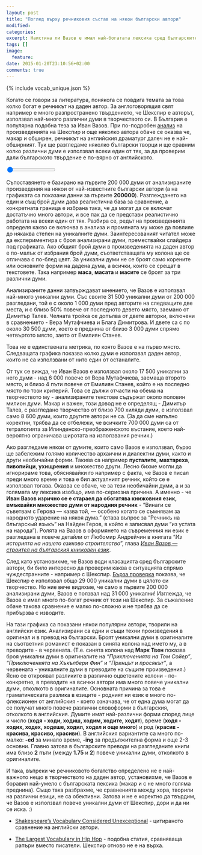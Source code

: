 ```yaml
---
layout: post
title: "Поглед върху речниковия състав на някои български автори"
modified:
categories: 
excerpt: Наистина ли Вазов е имал най-богатата лексика сред българските автори?
tags: []
image:
  feature:
date: 2015-01-20T23:10:56+02:00
comments: true
---
```


<img src="/images/vocab_graph.png" style="display: none;" />

<script type="text/javascript" src="/assets/js/vendor/Chart.min.js"></script>
{% include vocab_unique.json %}

Когато се говори за литература, понякога се повдига темата за това колко богат е речникът на даден автор. За англоговорящия свят например е много разпространено твърдението, че Шекспир е авторът, използвал най-много различни думи в творчеството си. В България е популярна подобна теза за Иван Вазов.
При по-подробен
<a href="http://zwischenzugs.wordpress.com/2011/03/06/shakespeare_unexceptional_vocabulary/" target="_blank">анализ</a>
на произведенията на Шекспир и още няколко автора обаче се оказва че, макар и обширен, речникът на английския драматург далеч не е най-обширният.
Тук ще разгледаме няколко български творци и ще сравним колко различни думи е използвал всеки  един от тях, за да проверим дали българското твърдение е по-вярно от английското.

<canvas id="totalUnique" width="550" height="400"></canvas>
<form>
  <input id="corpusSizeSlider" type="range" min="200000" max="600000" step="10000" value="200000"></input>
</form>
<script type="text/javascript">
  var totalUniqueCtx = document.getElementById('totalUnique').getContext('2d');
  var options = {
    scaleLabel: " <%= value %>",
    scaleShowVerticalLines: false,
    barValueSpacing: 10,
    scaleFontStyle: 'bold',
    scaleFontSize: 14,
    scaleFontColor: '#444',
    responsive: true,
    scaleOverride: true,
    scaleSteps: 5,
    scaleStepWidth: 10000,
    scaleStartValue: 0
  };

  var authorNames = ['Иван Вазов', 'Вера Мутафчиева', 'Блага Димитрова', 'Емилиян Станев', 'Димитър Димов', 'Елин Пелин', 'Йордан Радичков', 'Йордан Йовков', 'Димитър Талев'];
  authorNames.reverse();
  var corpusSize = unique['total'];

  var totalUniqueChart = new Chart(totalUniqueCtx).Bar({
    labels: authorNames,
    datasets: [{
      fillColor: "rgba(151,187,205,0.8)",
      data: unique[200000]
    }]
  }, options);

  var corpusSizeSlider = document.getElementById('corpusSizeSlider');
  corpusSizeSlider.onchange = corpusSizeSlider.oninput = function (event) {
    var selectedCorpusSize = this.value;
    var selectedData = unique[selectedCorpusSize];
    totalUniqueChart.datasets[0].bars.forEach(function (bar, barIndex) {
      bar.value = selectedData[barIndex];
      if (selectedCorpusSize > corpusSize[barIndex]) {
        bar.fillColor = "rgba(151,187,205,0.3)";
      } else {
        bar.fillColor = "rgba(151,187,205,0.8)";
      }
    });
    totalUniqueChart.update();
    var corpusSizeSpan = document.getElementById('corpusSize');
    corpusSizeSpan.innerHTML = this.value;
  };
</script>

Съпоставянето е базирано на първите 200 000 думи от анализираните произведения на някои
от най-известните български автори (а на графиката са показани данни за първите
<span id="corpusSize" style="font-weight: bold;">200000</span>).
Разглеждането на един и същ брой думи дава реалистична база за сравнение, а конкретната граница
е избрана така, че да могат да се включат достатъчно много автори, и все пак да се представи реалистично
работата на всеки един от тях. Разбира се, редът на произведенията определя какво се включва в анализа и
промяната му може да повлияе до някаква степен на уникалните думи.
Заинтересованият читател може да експериментира с броя анализирани думи,
премествайки слайдера под графиката. Ако общият брой думи в произведенията на даден автор е по-малък от избрания брой думи,
съответстващата му колона ще се отличава с по-блед цвят.
За уникални думи не се броят само корените или основните форми на дадена дума, а всички, които се срещат в текстовете. Така например **маса**, **масата** и **масите** се броят за три различни думи.

Анализираните данни затвърждават мнението, че Вазов е използвал най-много уникални думи.
Със своите 31 500 уникални думи от 200 000 разгледани, той е с около 1 000 думи пред авторите на следващите две места, и с близо 50% повече от последното девето място, заемано от Димитър Талев.
Челната тройка се допълва от двете авторки, включени в сравнението - Вера Мутафчиева и Блага Димитрова. И двете са с по около 30 500 думи,
което е преднина от близо 3 000 думи спрямо четвъртото място, заето от Емилиян Станев.

Това не е единствената метрика, по която Вазов е на първо място. Следващата графика показва колко думи е използвал даден автор, които не са използвани от нито един от останалите.

<canvas id="uniquePerAuthor" width="550" height="400"></canvas>
<script type="text/javascript">
  var uniquePerAuthorCtx = document.getElementById('uniquePerAuthor').getContext('2d');
  var options = {
    scaleLabel: " <%= value %>",
    scaleShowVerticalLines: false,
    barValueSpacing: 10,
    scaleFontStyle: 'bold',
    scaleFontSize: 14,
    scaleFontColor: '#444',
    responsive: true
  };

  var uniquePerAuthor = [17568, 11195, 7190, 4949, 8030, 5331, 7356, 7057, 8679];
  uniquePerAuthor.reverse();
  var uniquePerAuthorChart = new Chart(uniquePerAuthorCtx).Bar({
    labels: authorNames,
    datasets: [{
      fillColor: "rgba(92, 180, 223, 0.8)",
      data: uniquePerAuthor
    }]
  }, options);

</script>

От тук се вижда, че Иван Вазов е използвал около 17 500 уникални за него думи - над 6 000 повече от Вера Мутафчиева, заемаща второто място, и близо 4 пъти повече от Емилиян Станев, който е на последно място по този критерий.
Това се дължи отчасти на обема на творчеството му - анализираните текстове съдържат около половин милион думи. Макар и важен, този довод не е определящ - Димитър Талев, с разгледано творчество от близо 700 хиляди думи, е използвал само 8 600 думи, които другите автори не са. (За да сме напълно коректни, трябва да се отбележи, че всичките <span style="white-space: nowrap;">700 000</span> думи са от тетралогията за Илинденско-преображенското въстание, което най-вероятно ограничава широтата на използвания речник.)

Ако разгледаме някои от думите, които само Вазов е използвал, бързо ще забележим голямо количество архаични и диалектни думи, както и други необичайни форми. Такива са например **пусталите**, **махтареха**, **пивопийци**, **ухищрения** и множество други. Лесно бихме могли да игнорираме това, обяснявайки го например с факта, че Вазов е писал преди много време и това е бил актуалният речник, който се е използвал тогава. Оказва се обаче, че за тези необичайни думи, а и за голямата му лексика изобщо, има по-сериозна причина.
А именно - че **Иван Вазов изрично се е стараел да обогатява книжовния език, вмъквайки множество думи от народния речник** - “Винаги се съветвам с Герова — казва той, — особено когато се съмнявам за народното ударение на някоя дума.” (става въпрос за “Речникъ на блъгарскый языкъ” на Найден Геров, в който е записвал думи “из устата на народа”).
Ролята на Вазов в оформянето на съвременния ни език е разгледана в повече детайли от Любомир
Андрейчин в книгата “*Из историята на нашето езиково строителство*”, глава
<a href="http://www.promacedonia.org/la/la5_8.html" target="_blank">*Иван Вазов — строител на българския книжовен език*</a>.

След като установихме, че Вазов води класацията сред българските автори, би било интересно да проверим каква е ситуацията спрямо чуждестранните - например с Шекспир.
<a href="http://www.opensourceshakespeare.org/stats/" target="_blank">Бърза проверка</a>
показва, че Шекспир е използвал общо 29 000 уникални думи в цялото си творчество. Но ние вече видяхме, че само в първите 200 000 анализирани думи, Вазов е ползвал над 31 000 уникални! Изглежда, че Вазов е имал много по-богат речник от този на Шекспир. За съжаление обаче такова сравнение е малко по-сложно и не трябва да се прибързва с изводите.

<canvas id="englishAuthors" width="550" height="400"></canvas>
<script type="text/javascript">
  var englishAuthorsCtx = document.getElementById('englishAuthors').getContext('2d');
  var options = {
    scaleLabel: " <%= value %>",
    scaleShowVerticalLines: false,
    barValueSpacing: 10,
    scaleFontStyle: 'bold',
    scaleFontSize: 14,
    scaleFontColor: '#444',
    responsive: true
  };

  var englishAuthorNames = ['Arthur Conan Doyle', 'Mark Twain', 'Charles Dickens', 'Jack London', 'Артър Конан Дойл', 'Марк Твен', 'Джек Лондон', 'Чарлз Дикенс'];
  var englishAuthorUnique = [11992, 13740, 14072, 14477, 23770, 25198, 25544, 27143];

  var englishAuthorNames = ['Артър Конан Дойл', 'Марк Твен', 'Джек Лондон', 'Чарлз Дикенс'];
  var englishWorks = [11992, 13740, 14477, 14072];
  var translatedWorks = [23770, 25198, 25544, 27143];
  var englishAuthorsChart = new Chart(englishAuthorsCtx).Bar({
    labels: englishAuthorNames,
    datasets: [{
      fillColor: "rgba(92, 180, 223, 0.8)",
      data: englishWorks
    }, {
      fillColor: "rgba(255, 90, 95, 0.5)",
      data: translatedWorks
    }]
  }, options);
</script>

На тази графика са показани някои популярни автори, творили на английски език.
Анализирани са едни и същи техни произведения в оригинал и в превод на български.
Броят уникални думи в оригиналите на съответния романист е показан в синята колона над името му, а в преводите - в червената.
(Т.е. синята колона над **Марк Твен** показва броя уникални думи в оригиналите на *“Приключенията на Том Сойер”*, *“Приключенията на Хъкълбери Фин”* и *“Принцът и просякът”*, а червената - уникалните думи в преводите на същите произведения.)
Ясно се открояват разликите в различно оцветените колони - по-конкретно, в преводите на всички
автори има много повече уникални думи, отколкото в оригиналите.
Основната причина за това е граматическата разлика в езиците - родният ни език е много по-флексионен от английския - което означава, че от една дума могат да се получат много повече различни словоформи в българския, отколкото в английския.
Думите имат най-различни форми според лице и число (**ходя - ходи, ходиш, ходим, ходите, ходят**), време (**ходя - ходих, ходех, ходеше, ходил, ходел и още много**) и род (**красив - красива, красиво, красиви**).
В английския вариантите са много по-малко: **-ed** за минало време, **-ing** за продължителна форма и още 2-3 основни.
Главно затова в българските преводи на разгледаните книги има близо **2** пъти (между **1.75** и **2**) повече уникални думи, отколкото в оригиналите.

И така, въпреки че речниковото богатство определено не е най-важното нещо в творчеството на даден автор, установихме,
че Вазов е боравил най-умело с българската лексика (макар и с не много голяма преднина). Също така разбрахме, че сравненията между хора,
творили на различни езици, не са обективни. Затова и не е коректно да твърдим, че Вазов е използвал повече уникални
думи от Шекспир, дори и да ни се иска. :)

- [Shakespeare’s Vocabulary Considered Unexceptional](https://zwischenzugs.wordpress.com/2011/03/06/shakespeare_unexceptional_vocabulary/) - цитираното сравнение на английски автори.

- [The Largest Vocabulary in Hip Hop](http://rappers.mdaniels.com.s3-website-us-east-1.amazonaws.com) - подобна статия, сравняваща рапъри вместо писатели. Шекспир отново не е на върха.


